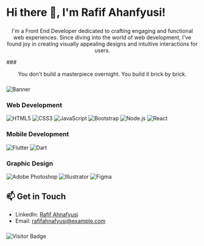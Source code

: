 <h1 align="left">Hi there 👋, I'm Rafif Ahanfyusi!</h1>

###

<p align="center">I'm a Front End Developer dedicated to crafting engaging and functional web experiences. Since diving into the world of web development, I've found joy in creating visually appealing designs and intuitive interactions for users.</p>
###
<p align="center">You don't build a masterpiece overnight. You build it brick by brick.</p>

###

![Banner](https://i.postimg.cc/K8bXCqtg/github-header-image-1.png)

### Web Development
![HTML5](https://img.shields.io/badge/-HTML5-E34F26?style=flat&logo=html5&logoColor=white)
![CSS3](https://img.shields.io/badge/-CSS3-1572B6?style=flat&logo=css3&logoColor=white)
![JavaScript](https://img.shields.io/badge/-JavaScript-F7DF1E?style=flat&logo=javascript&logoColor=black)
![Bootstrap](https://img.shields.io/badge/-Bootstrap-563D7C?style=flat&logo=bootstrap&logoColor=white)
![Node.js](https://img.shields.io/badge/-Node.js-339933?style=flat&logo=node.js&logoColor=white)
![React](https://img.shields.io/badge/-React-61DAFB?style=flat&logo=react&logoColor=black)

### Mobile Development
![Flutter](https://img.shields.io/badge/-Flutter-02569B?style=flat&logo=flutter&logoColor=white)
![Dart](https://img.shields.io/badge/-Dart-0175C2?style=flat&logo=dart&logoColor=white)

### Graphic Design
![Adobe Photoshop](https://img.shields.io/badge/-Photoshop-31A8FF?style=flat&logo=adobe-photoshop&logoColor=white)
![Illustrator](https://img.shields.io/badge/-Illustrator-FF9A00?style=flat&logo=adobe-illustrator&logoColor=white)
![Figma](https://img.shields.io/badge/-Figma-F24E1E?style=flat&logo=figma&logoColor=white)

## 📫 Get in Touch

- LinkedIn: [Rafif Ahnafyusi](https://www.linkedin.com/in/rafifahnafyusi/)
- Email: [rafifahnafyusi@example.com](mailto:rafifahnafyusi@gmail.com)

###

![Visitor Badge](https://visitor-badge.laobi.icu/badge?page_id=raffadness.raffadness)
